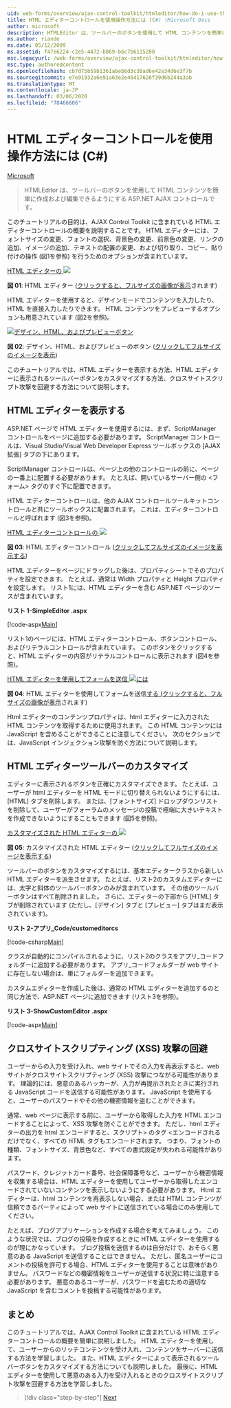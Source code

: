 ```yaml
---
uid: web-forms/overview/ajax-control-toolkit/htmleditor/how-do-i-use-the-html-editor-control-cs
title: HTML エディターコントロールを使用操作方法には (C#) |Microsoft Docs
author: microsoft
description: HTMLEditor は、ツールバーのボタンを使用して HTML コンテンツを簡単に作成および編集できるようにする ASP.NET AJAX コントロールです。
ms.author: riande
ms.date: 05/12/2009
ms.assetid: f47e6224-c2e5-4472-b069-b6c7b6115200
msc.legacyurl: /web-forms/overview/ajax-control-toolkit/htmleditor/how-do-i-use-the-html-editor-control-cs
msc.type: authoredcontent
ms.openlocfilehash: cb7d75b59b1361abeb6d3c38ad6e42e34d6e3f7b
ms.sourcegitcommit: e7e91932a6e91a63e2e46417626f39d6b244a3ab
ms.translationtype: MT
ms.contentlocale: ja-JP
ms.lasthandoff: 03/06/2020
ms.locfileid: "78466606"
---
```

# <a name="how-do-i-use-the-html-editor-control-c"></a>HTML エディターコントロールを使用操作方法には (C#)

[Microsoft](https://github.com/microsoft)

> HTMLEditor は、ツールバーのボタンを使用して HTML コンテンツを簡単に作成および編集できるようにする ASP.NET AJAX コントロールです。

このチュートリアルの目的は、AJAX Control Toolkit に含まれている HTML エディターコントロールの概要を説明することです。 HTML エディターには、フォントサイズの変更、フォントの選択、背景色の変更、前景色の変更、リンクの追加、イメージの追加、テキストの配置の変更、および切り取り、コピー、貼り付けの操作 (図1を参照) を行うためのオプションが含まれています。

[HTML エディターの ![](how-do-i-use-the-html-editor-control-cs/_static/image1.jpg)](how-do-i-use-the-html-editor-control-cs/_static/image1.png)

**図 01**: HTML エディター ([クリックすると、フルサイズの画像が表示](how-do-i-use-the-html-editor-control-cs/_static/image2.png)されます)

HTML エディターを使用すると、デザインモードでコンテンツを入力したり、HTML を直接入力したりできます。 HTML コンテンツをプレビューするオプションも用意されています (図2を参照)。

[![デザイン、HTML、およびプレビューボタン](how-do-i-use-the-html-editor-control-cs/_static/image2.jpg)](how-do-i-use-the-html-editor-control-cs/_static/image3.png)

**図 02**: デザイン、HTML、およびプレビューのボタン ([クリックしてフルサイズのイメージを表示](how-do-i-use-the-html-editor-control-cs/_static/image4.png))

このチュートリアルでは、HTML エディターを表示する方法、HTML エディターに表示されるツールバーボタンをカスタマイズする方法、クロスサイトスクリプト攻撃を回避する方法について説明します。

## <a name="displaying-the-html-editor"></a>HTML エディターを表示する

ASP.NET ページで HTML エディターを使用するには、まず、ScriptManager コントロールをページに追加する必要があります。 ScriptManager コントロールは、Visual Studio/Visual Web Developer Express ツールボックスの [AJAX 拡張] タブの下にあります。

ScriptManager コントロールは、ページ上の他のコントロールの前に、ページの一番上に配置する必要があります。 たとえば、開いているサーバー側の &lt;フォーム&gt; タグのすぐ下に配置できます。

HTML エディターコントロールは、他の AJAX コントロールツールキットコントロールと共にツールボックスに配置されます。 これは、エディターコントロールと呼ばれます (図3を参照)。

[HTML エディターコントロールの ![](how-do-i-use-the-html-editor-control-cs/_static/image3.jpg)](how-do-i-use-the-html-editor-control-cs/_static/image5.png)

**図 03**: HTML エディターコントロール ([クリックしてフルサイズのイメージを表示する](how-do-i-use-the-html-editor-control-cs/_static/image6.png))

HTML エディターをページにドラッグした後は、プロパティシートでそのプロパティを設定できます。 たとえば、通常は Width プロパティと Height プロパティを設定します。 リスト1には、HTML エディターを含む ASP.NET ページのソースが含まれています。

**リスト 1-SimpleEditor .aspx**

[!code-aspx[Main](how-do-i-use-the-html-editor-control-cs/samples/sample1.aspx)]

リスト1のページには、HTML エディターコントロール、ボタンコントロール、およびリテラルコントロールが含まれています。 このボタンをクリックすると、HTML エディターの内容がリテラルコントロールに表示されます (図4を参照)。

[HTML エディターを使用してフォームを送信 ![には](how-do-i-use-the-html-editor-control-cs/_static/image4.jpg)](how-do-i-use-the-html-editor-control-cs/_static/image7.png)

**図 04**: HTML エディターを使用してフォームを送信[する (クリックすると、フルサイズの画像が表示](how-do-i-use-the-html-editor-control-cs/_static/image8.png)されます)

Html エディターのコンテンツプロパティは、html エディターに入力された HTML コンテンツを取得するために使用されます。 この HTML コンテンツには JavaScript を含めることができることに注意してください。 次のセクションでは、JavaScript インジェクション攻撃を防ぐ方法について説明します。

## <a name="customizing-the-html-editor-toolbar"></a>HTML エディターツールバーのカスタマイズ

エディターに表示されるボタンを正確にカスタマイズできます。 たとえば、ユーザーが html エディターを HTML モードに切り替えられないようにするには、[HTML] タブを削除します。 または、[フォントサイズ] ドロップダウンリストを削除して、ユーザーがフォーラムのメッセージの投稿で極端に大きいテキストを作成できないようにすることもできます (図5を参照)。

[カスタマイズされた HTML エディターの ![](how-do-i-use-the-html-editor-control-cs/_static/image5.jpg)](how-do-i-use-the-html-editor-control-cs/_static/image9.png)

**図 05**: カスタマイズされた HTML エディター ([クリックしてフルサイズのイメージを表示する](how-do-i-use-the-html-editor-control-cs/_static/image10.png))

ツールバーのボタンをカスタマイズするには、基本エディタークラスから新しい HTML エディターを派生させます。 たとえば、リスト2のカスタムエディターには、太字と斜体のツールバーボタンのみが含まれています。 その他のツールバーボタンはすべて削除されました。 さらに、エディターの下部から [HTML] タブが削除されています (ただし、[デザイン] タブと [プレビュー] タブはまだ表示されています)。

**リスト 2-アプリ\_Code/customeditorcs**

[!code-csharp[Main](how-do-i-use-the-html-editor-control-cs/samples/sample2.cs)]

クラスが自動的にコンパイルされるように、リスト2のクラスをアプリ\_コードフォルダーに追加する必要があります。 アプリ\_コードフォルダーが web サイトに存在しない場合は、単にフォルダーを追加できます。

カスタムエディターを作成した後は、通常の HTML エディターを追加するのと同じ方法で、ASP.NET ページに追加できます (リスト3を参照)。

**リスト 3-ShowCustomEditor .aspx**

[!code-aspx[Main](how-do-i-use-the-html-editor-control-cs/samples/sample3.aspx)]

## <a name="avoiding-cross-site-scripting-xss-attacks"></a>クロスサイトスクリプティング (XSS) 攻撃の回避

ユーザーからの入力を受け入れ、web サイトでその入力を再表示すると、web サイトがクロスサイトスクリプティング (XSS) 攻撃につながる可能性があります。 理論的には、悪意のあるハッカーが、入力が再提示されたときに実行される JavaScript コードを送信する可能性があります。 JavaScript を使用すると、ユーザーのパスワードやその他の機密情報を盗むことができます。

通常、web ページに表示する前に、ユーザーから取得した入力を HTML エンコードすることによって、XSS 攻撃を防ぐことができます。 ただし、html エディターの出力を html エンコードすると、スクリプト&gt; のタグ &lt;エンコードされるだけでなく、すべての HTML タグもエンコードされます。 つまり、フォントの種類、フォントサイズ、背景色など、すべての書式設定が失われる可能性があります。

パスワード、クレジットカード番号、社会保障番号など、ユーザーから機密情報を収集する場合は、HTML エディターを使用してユーザーから取得したエンコードされていないコンテンツを表示しないようにする必要があります。 Html エディターは、html コンテンツを再表示しない場合、または HTML コンテンツが信頼できるパーティによって web サイトに送信されている場合にのみ使用してください。

たとえば、ブログアプリケーションを作成する場合を考えてみましょう。 このような状況では、ブログの投稿を作成するときに HTML エディターを使用するのが理にかなっています。 ブログ投稿を送信するのは自分だけで、おそらく悪意のある JavaScript を送信することはできません。 ただし、匿名ユーザーにコメントの投稿を許可する場合、HTML エディターを使用することは意味がありません。 パスワードなどの機密情報をユーザーが送信する状況に特に注意する必要があります。 悪意のあるユーザーが、パスワードを盗むための適切な JavaScript を含むコメントを投稿する可能性があります。

## <a name="summary"></a>まとめ

このチュートリアルでは、AJAX Control Toolkit に含まれている HTML エディターコントロールの概要を簡単に説明しました。 HTML エディターを使用して、ユーザーからのリッチコンテンツを受け入れ、コンテンツをサーバーに送信する方法を学習しました。 また、HTML エディターによって表示されるツールバーボタンをカスタマイズする方法についても説明しました。 最後に、HTML エディターを使用して悪意のある入力を受け入れるときのクロスサイトスクリプト攻撃を回避する方法を学習しました。

> [!div class="step-by-step"]
> [Next](how-do-i-use-the-html-editor-control-vb.md)
